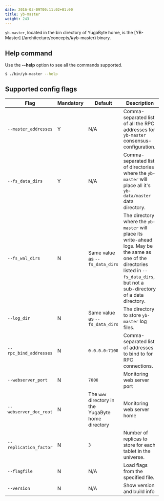 ```yaml
---
date: 2016-03-09T00:11:02+01:00
title: yb-master
weight: 243
---
```


`yb-master`, located in the bin directory of YugaByte home, is the [YB-Master] (/architecture/concepts/#yb-master) binary.

## Help command

Use the **-\-help** option to see all the commands supported.

```sh
$ ./bin/yb-master --help
```

## Supported config flags

Flag | Mandatory | Default | Description 
----------------------|------|---------|------------------------
`--master_addresses` | Y | N/A |Comma-separated list of all the RPC addresses for `yb-master` consensus-configuration. 
`--fs_data_dirs` | Y | N/A | Comma-separated list of directories where the `yb-master` will place all it's `yb-data/master` data directory. 
`--fs_wal_dirs`| N | Same value as `--fs_data_dirs` | The directory where the `yb-master` will place its write-ahead logs. May be the same as one of the directories listed in `--fs_data_dirs`, but not a sub-directory of a data directory. 
`--log_dir`| N | Same value as `--fs_data_dirs`   | The directory to store `yb-master` log files.  
`--rpc_bind_addresses`| N |`0.0.0.0:7100` | Comma-separated list of addresses to bind to for RPC connections.
`--webserver_port`| N | `7000` | Monitoring web server port
`--webserver_doc_root`| N | The `www` directory in the YugaByte home directory | Monitoring web server home
`--replication_factor`| N |`3`  | Number of replicas to store for each tablet in the universe.
`--flagfile`| N | N/A  | Load flags from the specified file.
`--version` | N | N/A | Show version and build info

